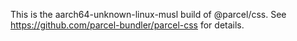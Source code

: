 This is the aarch64-unknown-linux-musl build of @parcel/css. See https://github.com/parcel-bundler/parcel-css for details.